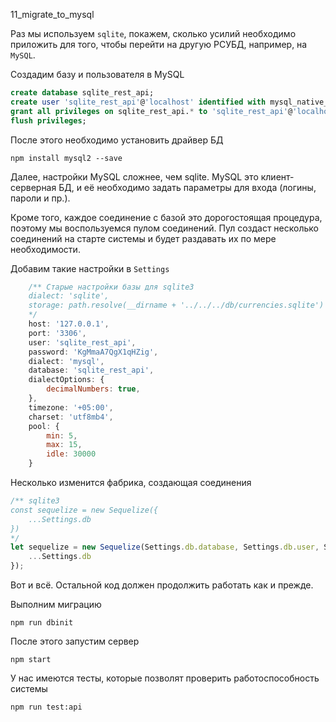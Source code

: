 11_migrate_to_mysql

Раз мы используем `sqlite`, покажем, сколько усилий необходимо приложить для того, чтобы перейти на другую РСУБД, например, на `MySQL`.

Создадим базу и пользователя в MySQL

```sql
create database sqlite_rest_api;
create user 'sqlite_rest_api'@'localhost' identified with mysql_native_password by 'KgMmaA7QgX1qHZig';
grant all privileges on sqlite_rest_api.* to 'sqlite_rest_api'@'localhost';
flush privileges;
```

После этого необходимо установить драйвер БД

`npm install mysql2 --save`

Далее, настройки MySQL сложнее, чем sqlite. MySQL это клиент-серверная БД, и её необходимо задать параметры для входа (логины, пароли и пр.).

Кроме того, каждое соединение с базой это дорогостоящая процедура, поэтому мы воспользуемся пулом соединений. Пул создаст несколько соединений на старте системы и будет раздавать их по мере необходимости.

Добавим такие настройки в `Settings`

```js
    /** Старые настройки базы для sqlite3
	dialect: 'sqlite',
	storage: path.resolve(__dirname + '../../../db/currencies.sqlite')
	*/
	host: '127.0.0.1',
	port: '3306',
	user: 'sqlite_rest_api',
	password: 'KgMmaA7QgX1qHZig',
	dialect: 'mysql',
	database: 'sqlite_rest_api',
	dialectOptions: {
		decimalNumbers: true,
	},
	timezone: '+05:00',
	charset: 'utf8mb4',
	pool: {
		min: 5,
		max: 15,
		idle: 30000
	}
```

Несколько изменится фабрика, создающая соединения

```js
/** sqlite3
const sequelize = new Sequelize({
	...Settings.db
})
*/
let sequelize = new Sequelize(Settings.db.database, Settings.db.user, Settings.db.password, {
	...Settings.db
});
```

Вот и всё. Остальной код должен продолжить работать как и прежде.

Выполним миграцию

`npm run dbinit`

После этого запустим сервер

`npm start`

У нас имеются тесты, которые позволят проверить работоспособность системы

`npm run test:api`

